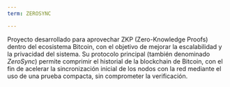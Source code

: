 ```yaml
---
term: ZEROSYNC

---
```

Proyecto desarrollado para aprovechar ZKP (Zero-Knowledge Proofs) dentro del ecosistema Bitcoin, con el objetivo de mejorar la escalabilidad y la privacidad del sistema. Su protocolo principal (también denominado *ZeroSync*) permite comprimir el historial de la blockchain de Bitcoin, con el fin de acelerar la sincronización inicial de los nodos con la red mediante el uso de una prueba compacta, sin comprometer la verificación.